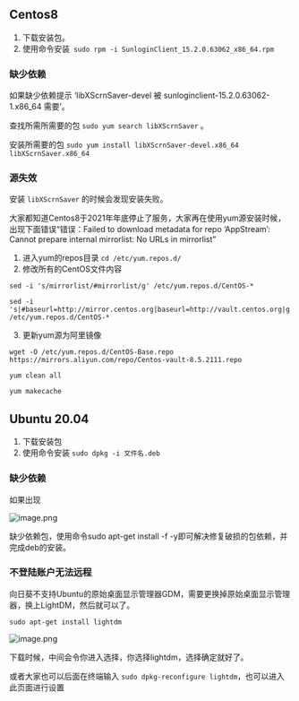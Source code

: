 ## Centos8

1. 下载安装包。
2. 使用命令安装` sudo rpm -i SunloginClient_15.2.0.63062_x86_64.rpm`

### 缺少依赖

如果缺少依赖提示 ‘libXScrnSaver-devel 被 sunloginclient-15.2.0.63062-1.x86_64 需要’。

查找所需所需要的包 `sudo yum search libXScrnSaver` 。

安装所需要的包 `sudo yum install libXScrnSaver-devel.x86_64 libXScrnSaver.x86_64`

### 源失效

安装 `libXScrnSaver` 的时候会发现安装失败。

大家都知道Centos8于2021年年底停止了服务，大家再在使用yum源安装时候，出现下面错误“错误：Failed to download metadata for repo ‘AppStream’: Cannot prepare internal mirrorlist: No URLs in mirrorlist”

1. 进入yum的repos目录 `cd /etc/yum.repos.d/`
2. 修改所有的CentOS文件内容

```
sed -i 's/mirrorlist/#mirrorlist/g' /etc/yum.repos.d/CentOS-*

sed -i 's|#baseurl=http://mirror.centos.org|baseurl=http://vault.centos.org|g' /etc/yum.repos.d/CentOS-*
```

3. 更新yum源为阿里镜像

```
wget -O /etc/yum.repos.d/CentOS-Base.repo https://mirrors.aliyun.com/repo/Centos-vault-8.5.2111.repo

yum clean all

yum makecache
```

## Ubuntu 20.04

1. 下载安装包
2. 使用命令安装 `sudo dpkg -i 文件名.deb`

### 缺少依赖

如果出现

![image.png](https://assets.happtim.com/image/n3dc/202405131648397.png)


缺少依赖包，使用命令sudo apt-get install -f -y即可解决修复破损的包依赖，并完成deb的安装。


### 不登陆账户无法远程

向日葵不支持Ubuntu的原始桌面显示管理器GDM，需要更换掉原始桌面显示管理器，换上LightDM，然后就可以了。

`sudo apt-get install lightdm`

![image.png](https://assets.happtim.com/image/n3dc/202405131652870.png)

下载时候，中间会令你进入选择，你选择lightdm，选择确定就好了。

或者大家也可以后面在终端输入 `sudo dpkg-reconfigure lightdm`，也可以进入此页面进行设置